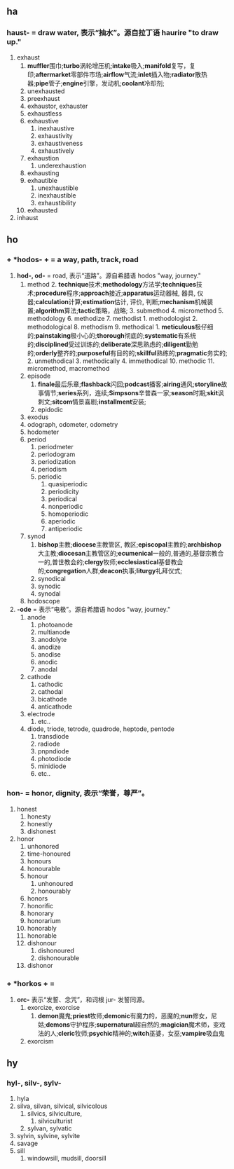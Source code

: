 ## ha
### haust- = draw water, 表示“抽水”。源自拉丁语 haurire "to draw up."
1. exhaust
	1. **muffler**围巾;**turbo**涡轮增压机;**intake**吸入;**manifold**复写，复印;**aftermarket**零部件市场;**airflow**气流;**inlet**插入物;**radiator**散热器;**pipe**管子;**engine**引擎，发动机;**coolant**冷却剂;
	2. unexhausted
	3. preexhaust
	4. exhaustor, exhauster
	5. exhaustless
	6. exhaustive
		1. inexhaustive
		2. exhaustivity
		3. exhaustiveness
		4. exhaustively
	7. exhaustion
		1. underexhaustion
	8. exhausting
	9. exhautible
		1. unexhaustible
		2. inexhaustible
		3. exhaustibility
	10. exhausted
2. inhaust



## ho
### + \*hodos- + = a way, path, track, road
1. **hod-, od-** = road, 表示“道路”。源自希腊语 hodos "way, journey."
	1. method
		2. **technique**技术;**methodology**方法学;**techniques**技术;**procedure**程序;**approach**接近;**apparatus**运动器械, 器具, 仪器;**calculation**计算;**estimation**估计, 评价, 判断;**mechanism**机械装置;**algorithm**算法;**tactic**策略，战略;
		3. submethod
		4. micromethod
		5. methodology
		6. methodize
		7. methodist
			1. methodologist
			2. methodological
		8. methodism
		9. methodical
			1. **meticulous**极仔细的;**painstaking**极小心的;**thorough**彻底的;**systematic**有系统的;**disciplined**受过训练的;**deliberate**深思熟虑的;**diligent**勤勉的;**orderly**整齐的;**purposeful**有目的的;**skillful**熟练的;**pragmatic**务实的;
			2. unmethodical
			3. methodically
			4. immethodical
		10. methodic
		11. micromethod, macromethod
	2. episode
		1. **finale**最后乐章;**flashback**闪回;**podcast**播客;**airing**通风;**storyline**故事情节;**series**系列，连续;**Simpsons**辛普森一家;**season**时期;**skit**讽刺文;**sitcom**情景喜剧;**installment**安装;
		2. epidodic
	3. exodus
	4. odograph, odometer, odometry
	5. hodometer
	6. period
		1. periodmeter
		2. periodogram
		3. periodization
		4. periodism
		5. periodic
			1. quasiperiodic
			2. periodicity
			3. periodical
			4. nonperiodic
			5. homoperiodic
			6. aperiodic
			7. antiperiodic
	7. synod
		1. **bishop**主教;**diocese**主教管区, 教区;**episcopal**主教的;**archbishop**大主教;**diocesan**主教管区的;**ecumenical**一般的,普通的,基督宗教合一的,普世教会的;**clergy**牧师;**ecclesiastical**基督教会的;**congregation**人群;**deacon**执事;**liturgy**礼拜仪式;
		2. synodical
		3. synodic
		4. synodal
	8. hodoscope
2. **-ode** = 表示“电极”。源自希腊语 hodos "way, journey."
	1. anode
		1. photoanode
		2. multianode
		3. anodolyte
		4. anodize
		5. anodise
		6. anodic
		7. anodal
	2. cathode
		1. cathodic
		2. cathodal
		3. bicathode
		4. anticathode
	3. electrode
		1. etc..
	4. diode, triode, tetrode, quadrode, heptode, pentode
		1. transdiode
		2. radiode
		3. pnpndiode
		4. photodiode
		5. minidiode
		6. etc..


### hon- = honor, dignity, 表示“荣誉，尊严”。
1. honest
	1. honesty
	2. honestly
	3. dishonest
2. honor
	1. unhonored
	2. time-honoured
	3. honours
	4. honourable
	5. honour
		1. unhonoured
		2. honourably
	6. honors
	7. honorific
	8. honorary
	9. honorarium
	10. honorably
	11. honorable
	12. dishonour
		1. dishonoured
		2. dishonourable
	13. dishonor


### + \*horkos + =
1. **orc-** 表示“发誓、念咒”，和词根 jur- 发誓同源。
	1. exorcize, exorcise
		1. **demon**魔鬼;**priest**牧师;**demonic**有魔力的，恶魔的;**nun**修女，尼姑;**demons**守护程序;**supernatural**超自然的;**magician**魔术师，变戏法的人;**cleric**牧师;**psychic**精神的;**witch**巫婆，女巫;**vampire**吸血鬼
	2. exorcism


## hy
### hyl-, silv-, sylv-
1. hyla
2. silva, silvan, silvical, silvicolous
	1. silvics, silviculture, 
		1. silviculturist
	2. sylvan, sylvatic
3. sylvin, sylvine, sylvite
4. savage
5. sill
	1. windowsill, mudsill, doorsill


